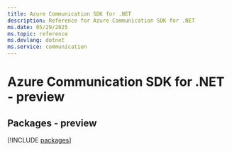 ```yaml
---
title: Azure Communication SDK for .NET
description: Reference for Azure Communication SDK for .NET
ms.date: 05/29/2025
ms.topic: reference
ms.devlang: dotnet
ms.service: communication
---
```

# Azure Communication SDK for .NET - preview
## Packages - preview
[!INCLUDE [packages](communication-index.md)]